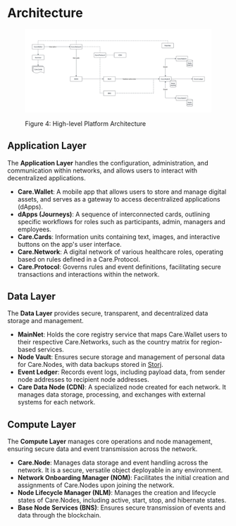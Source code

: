 # Architecture

<figure><img src="../.gitbook/assets/platform-architecture.png" alt="Care.Platform Architecture Layers"><figcaption><p>Figure 4: High-level Platform Architecture</p></figcaption></figure>

## Application Layer

The **Application Layer** handles the configuration, administration, and communication within networks, and allows users to interact with decentralized applications.

* **Care.Wallet**: A mobile app that allows users to store and manage digital assets, and serves as a gateway to access decentralized applications (dApps).
* **dApps (Journeys)**: A sequence of interconnected cards, outlining specific workflows for roles such as participants, admin, managers and employees.
* **Care.Cards**: Information units containing text, images, and interactive buttons on the app's user interface.
* **Care.Network**: A digital network of various healthcare roles, operating based on rules defined in a Care.Protocol.
* **Care.Protocol**: Governs rules and event definitions, facilitating secure transactions and interactions within the network.

## Data Layer

The **Data Layer** provides secure, transparent, and decentralized data storage and management.

* **MainNet**: Holds the core registry service that maps Care.Wallet users to their respective Care.Networks, such as the country matrix for region-based services.
* **Node Vault**: Ensures secure storage and management of personal data for Care.Nodes, with data backups stored in [Storj](https://www.storj.io/).
* **Event Ledger**: Records event logs, including payload data, from sender node addresses to recipient node addresses.
* **Care Data Node (CDN)**: A specialized node created for each network. It manages data storage, processing, and exchanges with external systems for each network.

## Compute Layer

The **Compute Layer** manages core operations and node management, ensuring secure data and event transmission across the network.

* **Care.Node**: Manages data storage and event handling across the network. It is a secure, versatile object deployable in any environment.
* **Network Onboarding Manager (NOM)**: Facilitates the initial creation and assignments of Care.Nodes upon joining the network.
* **Node Lifecycle Manager (NLM)**: Manages the creation and lifecycle states of Care.Nodes, including active, start, stop, and hibernate states.
* **Base Node Services (BNS)**: Ensures secure transmission of events and data through the blockchain.

